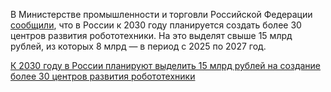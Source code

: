 <!--2025-01-15 11:41:18-->
<div class="yb">
  <div class="rss smaller1 habr"><p>В Министерстве промышленности и торговли Российской Федерации <a href="https://www.kommersant.ru/doc/7432008" rel="noopener noreferrer nofollow">сообщили</a>, что в России к 2030 году планируется создать более 30 центров развития робототехники. На это выделят свыше 15 млрд рублей, из которых 8 млрд — в период с 2025 по 2027 год.</p><p></p> <a... <br><a class="light" href="https://habr.com/ru/news/873840/?utm_source=habrahabr&utm_medium=rss&utm_campaign=873840">К 2030 году в России планируют выделить 15 млрд рублей на создание более 30 центров развития робототехники</a></div>
</div>
